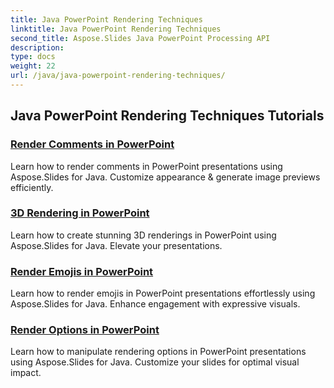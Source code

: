 ```yaml
---
title: Java PowerPoint Rendering Techniques
linktitle: Java PowerPoint Rendering Techniques
second_title: Aspose.Slides Java PowerPoint Processing API
description: 
type: docs
weight: 22
url: /java/java-powerpoint-rendering-techniques/
---
```


## Java PowerPoint Rendering Techniques Tutorials
### [Render Comments in PowerPoint](./render-comments-powerpoint/)
Learn how to render comments in PowerPoint presentations using Aspose.Slides for Java. Customize appearance & generate image previews efficiently.
### [3D Rendering in PowerPoint](./3d-rendering-powerpoint/)
Learn how to create stunning 3D renderings in PowerPoint using Aspose.Slides for Java. Elevate your presentations.
### [Render Emojis in PowerPoint](./render-emojis-powerpoint/)
Learn how to render emojis in PowerPoint presentations effortlessly using Aspose.Slides for Java. Enhance engagement with expressive visuals.
### [Render Options in PowerPoint](./render-options-powerpoint/)
Learn how to manipulate rendering options in PowerPoint presentations using Aspose.Slides for Java. Customize your slides for optimal visual impact.